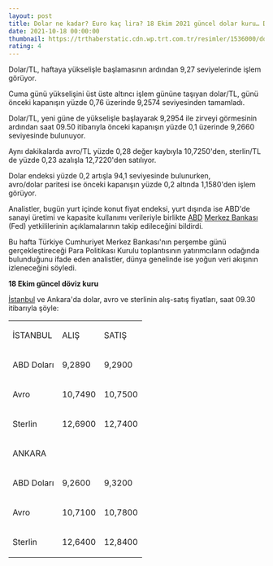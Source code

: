 ```yaml
--- 
layout: post
title: Dolar ne kadar? Euro kaç lira? 18 Ekim 2021 güncel dolar kuru… Dolar/TL…
date: 2021-10-18 00:00:00
thumbnail: https://trthaberstatic.cdn.wp.trt.com.tr/resimler/1536000/dolardoviz-1537318.jpg
rating: 4
---
```

<p>
	Dolar/TL, haftaya yükselişle başlamasının ardından 9,27 seviyelerinde işlem görüyor.</p>
<p>
	Cuma günü yükselişini üst üste altıncı işlem gününe taşıyan dolar/TL, günü önceki kapanışın yüzde 0,76 üzerinde 9,2574 seviyesinden tamamladı.</p>
<p>
	Dolar/TL, yeni güne de yükselişle başlayarak 9,2954 ile zirveyi görmesinin ardından saat 09.50 itibarıyla önceki kapanışın yüzde 0,1 üzerinde 9,2660 seviyesinde bulunuyor.</p>
<p>
	Aynı dakikalarda avro/TL yüzde 0,28 değer kaybıyla 10,7250'den, sterlin/TL de yüzde 0,23 azalışla 12,7220'den satılıyor.</p>
<p>
	Dolar endeksi yüzde 0,2 artışla 94,1 seviyesinde bulunurken, avro/dolar paritesi ise önceki kapanışın yüzde 0,2 altında 1,1580'den işlem görüyor.</p>
<p>
	Analistler, bugün yurt içinde konut fiyat endeksi, yurt dışında ise ABD'de sanayi üretimi ve kapasite kullanımı verileriyle birlikte <a href="https://www.trthaber.com/etiket/abd/" target="_blank">ABD</a> <a href="https://www.trthaber.com/etiket/merkez-bankasi/" target="_blank">Merkez Bankası</a> (Fed) yetkililerinin açıklamalarının takip edileceğini bildirdi.</p>
<p>
	Bu hafta Türkiye Cumhuriyet Merkez Bankası'nın perşembe günü gerçekleştireceği Para Politikası Kurulu toplantısının yatırımcıların odağında bulunduğunu ifade eden analistler, dünya genelinde ise yoğun veri akışının izleneceğini söyledi.</p>
<p>
	<strong>18 Ekim güncel döviz kuru</strong></p>
<p>
	<a href="https://www.trthaber.com/etiket/istanbul/" target="_blank">İstanbul</a> ve Ankara'da dolar, avro ve sterlinin alış-satış fiyatları, saat 09.30 itibarıyla şöyle:</p>
<table border="0" cellpadding="0" style="width:592px;" width="0">
	<tbody>
		<tr>
			<td style="height:51px;">
				<p>
					İSTANBUL</p>
			</td>
			<td style="height:51px;">
				<p>
					ALIŞ</p>
			</td>
			<td style="height:51px;">
				<p>
					SATIŞ</p>
			</td>
		</tr>
		<tr>
			<td style="height:51px;">
				<p>
					ABD Doları</p>
			</td>
			<td style="height:51px;">
				<p>
					9,2890</p>
			</td>
			<td style="height:51px;">
				<p>
					9,2900</p>
			</td>
		</tr>
		<tr>
			<td style="height:51px;">
				<p>
					Avro</p>
			</td>
			<td style="height:51px;">
				<p>
					10,7490</p>
			</td>
			<td style="height:51px;">
				<p>
					10,7500</p>
			</td>
		</tr>
		<tr>
			<td style="height:51px;">
				<p>
					Sterlin</p>
			</td>
			<td style="height:51px;">
				<p>
					12,6900</p>
			</td>
			<td style="height:51px;">
				<p>
					12,7400</p>
			</td>
		</tr>
		<tr>
			<td style="height:51px;">
				<p>
					ANKARA</p>
			</td>
			<td style="height:51px;">
				 </td>
			<td style="height:51px;">
				 </td>
		</tr>
		<tr>
			<td style="height:51px;">
				<p>
					ABD Doları</p>
			</td>
			<td style="height:51px;">
				<p>
					9,2600</p>
			</td>
			<td style="height:51px;">
				<p>
					9,3200</p>
			</td>
		</tr>
		<tr>
			<td style="height:51px;">
				<p>
					Avro</p>
			</td>
			<td style="height:51px;">
				<p>
					10,7100</p>
			</td>
			<td style="height:51px;">
				<p>
					10,7800</p>
			</td>
		</tr>
		<tr>
			<td style="height:51px;">
				<p>
					Sterlin</p>
			</td>
			<td style="height:51px;">
				<p>
					12,6400</p>
			</td>
			<td style="height:51px;">
				<p>
					12,8400</p>
			</td>
		</tr>
	</tbody>
</table>